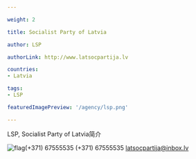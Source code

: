 ```yaml
---

weight: 2

title: Socialist Party of Latvia

author: LSP

authorLink: http://www.latsocpartija.lv 

countries: 
- Latvia

tags: 
- LSP

featuredImagePreview: '/agency/lsp.png'

---
```


LSP, Socialist Party of Latvia简介 

<!--more-->

![flag](/agency/lsp.png)(+371) 67555535 (+371) 67555535 latsocpartija@inbox.lv